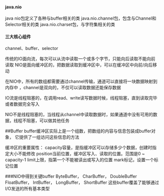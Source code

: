 #### java.nio
java nio包定义了各种与buffer相关的类
java.nio.channel包，包含与Channel和Selector相关的类
java.nio.charset包，与字符集相关的类


#### 三大核心组件
channel、buffer、selector


传统的IO面向流，每次可以从流中读取一个或多个字节，只能向后读取不能向前读取
NIO是面向缓冲区的，把数据读取到缓冲区中，可以在缓冲区中向前/向后移动

在NIO中，所有的数组都需要通过channel传输，通道可以直接将一块数据映射到内存中
，channel是双向的，不仅可以读取数据还能保存数据


IO流是线程阻塞的，在调用read、write读写数据时候，线程阻塞，直到读取完毕或者数据完全写入

NIO不是线程阻塞的，当线程从channel中读取数据时，如果通道中没有可用的数据，线程不阻塞，可以做其他任务

##Buffer
buffer缓冲区实际上是一个组数，把数组的内容与信息包装成buffer对象， 它提供了一组访问这些信息的方法

缓冲区的重要属性：
capacity容量，是指缓冲区可以存储多少个数据，创建时指定大小不能修改
position当前位置，缓冲区写入、读取的位置。范围是0 ~ capacity-1
limit上限，指第一个不能被读出或写入的位置
mark标记，设置一个标记位置

###NIO中得到关键buffer
ByteBuffer， CharBuffer， DoubleBuffer
FloatBuffer， IntBuffer， LongBuffer， 
ShortBuffer 这些buffer覆盖了能够通过I/O发送的所有基本类型

